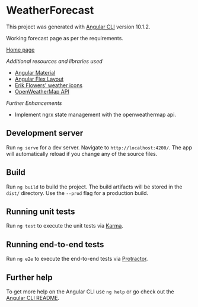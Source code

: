 # WeatherForecast

This project was generated with [Angular CLI](https://github.com/angular/angular-cli) version 10.1.2.

Working forecast page as per the requirements. 

[Home page](https://github.com/mshailesh/root/blob/master/ui/weather-forecast/src/assets/screenshot.png)

_Additional resources and libraries used_
- [Angular Material](https://material.angular.io)
- [Angular Flex Layout](https://github.com/angular/flex-layout)
- [Erik Flowers' weather icons](https://github.com/erikflowers/weather-icons)
- [OpenWeatherMap API](https://openweathermap.org/api)

_Further Enhancements_ 

 - Implement ngrx state management with the openweathermap api.
 
## Development server

Run `ng serve` for a dev server. Navigate to `http://localhost:4200/`. The app will automatically reload if you change any of the source files.

## Build

Run `ng build` to build the project. The build artifacts will be stored in the `dist/` directory. Use the `--prod` flag for a production build.

## Running unit tests

Run `ng test` to execute the unit tests via [Karma](https://karma-runner.github.io).

## Running end-to-end tests

Run `ng e2e` to execute the end-to-end tests via [Protractor](http://www.protractortest.org/).

## Further help

To get more help on the Angular CLI use `ng help` or go check out the [Angular CLI README](https://github.com/angular/angular-cli/blob/master/README.md).
